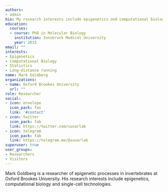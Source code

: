 ```yaml
---
authors:
- admin
bio: My research interests include epigenetics and computational biology.
education:
  courses:
  - course: PhD in Molecular Biology
    institution: Innsbruck Medical University
    year: 2015
email: ""
interests:
- Epigenetics
- Computational Biology
- Statistics
- Long-distance running
name: Mark Goldberg
organizations:
- name: Oxford Brookes University
  url: ""
role: Researcher
social:
- icon: envelope
  icon_pack: fas
  link: '#contact'
- icon: twitter
  icon_pack: fab
  link: https://twitter.com/suvarlab
- icon: telegram
  icon_pack: fab
  link: https://telegram.me/@suvarlab
superuser: true
user_groups:
- Researchers
- Visitors
---
```


Mark Goldberg is a researcher of epigenetic processes in invertebrates at Oxford Brookes University. His research interests include epigenetics, computational biology and single-cell technologies.
